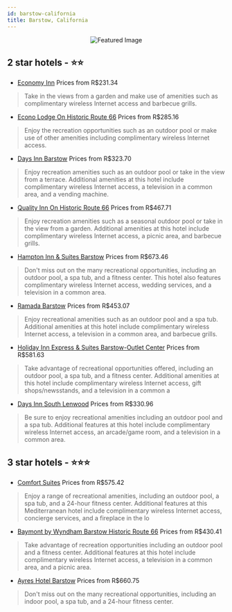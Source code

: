 ```yaml
---
id: barstow-california
title: Barstow, California
---
```


<center><img src="https://i.travelapi.com/hotels/2000000/1370000/1367900/1367865/466be453_z.jpg" alt="Featured Image" /></center>


##  2 star hotels - ⭐️⭐️

-    [Economy Inn](https://us.hurb.com/hotels/barstow/economy-inn-JNP-JP310986?cmp=18055) Prices from R$231.34
   > Take in the views from a garden and make use of amenities such as complimentary wireless Internet access and barbecue grills.
-    [Econo Lodge On Historic Route 66](https://us.hurb.com/hotels/barstow/econo-lodge-on-historic-route-66-JNP-JP102942?cmp=18055) Prices from R$285.16
   > Enjoy the recreation opportunities such as an outdoor pool or make use of other amenities including complimentary wireless Internet access.
-    [Days Inn Barstow](https://us.hurb.com/hotels/barstow/days-inn-barstow-JNP-JP277461?cmp=18055) Prices from R$323.70
   > Enjoy recreation amenities such as an outdoor pool or take in the view from a terrace. Additional amenities at this hotel include complimentary wireless Internet access, a television in a common area, and a vending machine.
-    [Quality Inn On Historic Route 66](https://us.hurb.com/hotels/barstow/quality-inn-on-historic-route-66-JNP-JP276567?cmp=18055) Prices from R$467.71
   > Enjoy recreation amenities such as a seasonal outdoor pool or take in the view from a garden. Additional amenities at this hotel include complimentary wireless Internet access, a picnic area, and barbecue grills.
-    [Hampton Inn & Suites Barstow](https://us.hurb.com/hotels/barstow/hampton-inn-suites-barstow-JNP-JP136360?cmp=18055) Prices from R$673.46
   > Don't miss out on the many recreational opportunities, including an outdoor pool, a spa tub, and a fitness center. This hotel also features complimentary wireless Internet access, wedding services, and a television in a common area.
-    [Ramada Barstow](https://us.hurb.com/hotels/barstow/ramada-barstow-JNP-JP062850?cmp=18055) Prices from R$453.07
   > Enjoy recreational amenities such as an outdoor pool and a spa tub. Additional amenities at this hotel include complimentary wireless Internet access, a television in a common area, and barbecue grills.
-    [Holiday Inn Express & Suites Barstow-Outlet Center](https://us.hurb.com/hotels/barstow/holiday-inn-express-suites-barstow-outlet-center-JNP-JP731801?cmp=18055) Prices from R$581.63
   > Take advantage of recreational opportunities offered, including an outdoor pool, a spa tub, and a fitness center. Additional amenities at this hotel include complimentary wireless Internet access, gift shops/newsstands, and a television in a common a
-    [Days Inn South Lenwood](https://us.hurb.com/hotels/barstow/days-inn-south-lenwood-JNP-JP066526?cmp=18055) Prices from R$330.96
   > Be sure to enjoy recreational amenities including an outdoor pool and a spa tub. Additional features at this hotel include complimentary wireless Internet access, an arcade/game room, and a television in a common area.

##  3 star hotels - ⭐️⭐️⭐️

-    [Comfort Suites](https://us.hurb.com/hotels/barstow/comfort-suites-JNP-JP232661?cmp=18055) Prices from R$575.42
   > Enjoy a range of recreational amenities, including an outdoor pool, a spa tub, and a 24-hour fitness center. Additional features at this Mediterranean hotel include complimentary wireless Internet access, concierge services, and a fireplace in the lo
-    [Baymont by Wyndham Barstow Historic Route 66](https://us.hurb.com/hotels/barstow/baymont-by-wyndham-barstow-historic-route-66-JNP-JP795241?cmp=18055) Prices from R$430.41
   > Take advantage of recreation opportunities including an outdoor pool and a fitness center. Additional features at this hotel include complimentary wireless Internet access, a television in a common area, and a picnic area.
-    [Ayres Hotel Barstow](https://us.hurb.com/hotels/barstow/ayres-hotel-barstow-JNP-JP483775?cmp=18055) Prices from R$660.75
   > Don't miss out on the many recreational opportunities, including an indoor pool, a spa tub, and a 24-hour fitness center.
